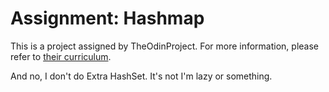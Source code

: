 # Assignment: Hashmap

This is a project assigned by TheOdinProject. For more information, please refer to [their curriculum](https://www.theodinproject.com/lessons/javascript-hashmap).

And no, I don't do Extra HashSet.
It's not I'm lazy or something.
